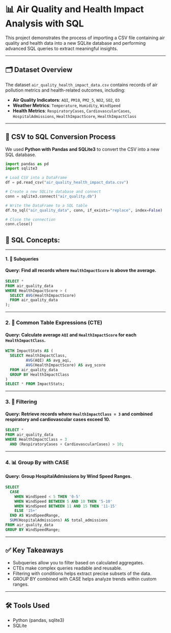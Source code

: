# 📊 Air Quality and Health Impact Analysis with SQL

This project demonstrates the process of importing a CSV file containing air quality and health data into a new SQLite database and performing advanced SQL queries to extract meaningful insights.

---

## 🗂️ Dataset Overview

The dataset `air_quality_health_impact_data.csv` contains records of air pollution metrics and health-related outcomes, including:

- **Air Quality Indicators**: `AQI`, `PM10`, `PM2_5`, `NO2`, `SO2`, `O3`
- **Weather Metrics**: `Temperature`, `Humidity`, `WindSpeed`
- **Health Metrics**: `RespiratoryCases`, `CardiovascularCases`, `HospitalAdmissions`, `HealthImpactScore`, `HealthImpactClass`

---

## 🔄 CSV to SQL Conversion Process

We used **Python with Pandas and SQLite3** to convert the CSV into a new SQL database.

```python
import pandas as pd
import sqlite3

# Load CSV into a DataFrame
df = pd.read_csv("air_quality_health_impact_data.csv")

# Create a new SQLite database and connect
conn = sqlite3.connect("air_quality.db")

# Write the DataFrame to a SQL table
df.to_sql("air_quality_data", conn, if_exists="replace", index=False)

# Close the connection
conn.close()
```
## 📘 SQL Concepts:
----
#### 1. 🧠 Subqueries
#### Query: Find all records where `HealthImpactScore` is above the average.

```sql
SELECT *
FROM air_quality_data
WHERE HealthImpactScore > (
  SELECT AVG(HealthImpactScore)
  FROM air_quality_data
);
```
---
### 2. 🧱 Common Table Expressions (CTE)
#### Query: Calculate average `AQI` and `HealthImpactScore` for each `HealthImpactClass`.

```sql
WITH ImpactStats AS (
  SELECT HealthImpactClass,
         AVG(AQI) AS avg_aqi,
         AVG(HealthImpactScore) AS avg_score
  FROM air_quality_data
  GROUP BY HealthImpactClass
)
SELECT * FROM ImpactStats;
```
---
### 3. 🎯 Filtering
#### Query: Retrieve records where `HealthImpactClass = 3` and combined respiratory and cardiovascular cases exceed 10.

```sql
SELECT *
FROM air_quality_data
WHERE HealthImpactClass = 3
  AND (RespiratoryCases + CardiovascularCases) > 10;
```
---
### 4. 📊 Group By with CASE
#### Query: Group HospitalAdmissions by Wind Speed Ranges.

```sql
SELECT 
  CASE 
    WHEN WindSpeed < 5 THEN '0-5'
    WHEN WindSpeed BETWEEN 5 AND 10 THEN '5-10'
    WHEN WindSpeed BETWEEN 11 AND 15 THEN '11-15'
    ELSE '15+'
  END AS WindSpeedRange,
  SUM(HospitalAdmissions) AS total_admissions
FROM air_quality_data
GROUP BY WindSpeedRange;
```
---
## ✅ Key Takeaways
- Subqueries allow you to filter based on calculated aggregates.
- CTEs make complex queries readable and reusable.
- Filtering with conditions helps extract precise subsets of the data.
- GROUP BY combined with CASE helps analyze trends within custom ranges.
---
## 🛠 Tools Used
- Python (pandas, sqlite3)
- SQLite




